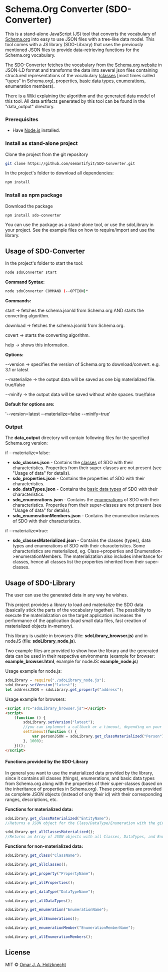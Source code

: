 # Schema.Org Converter (SDO-Converter)
This is a stand-alone JavaScript (JS) tool that converts the vocabulary of [Schema.org](http://schema.org/) into easy to use JSON files with a tree-like data model. This tool comes with a JS library (SDO-Library) that uses the previously mentioned JSON files to provide data-retrieving functions for the Schema.org vocabulary.

The SDO-Converter fetches the vocabulary from the [Schema.org website](http://schema.org/docs/developers.html#formats) in JSON-LD format and transforms the data into several json files containing structured representations of the vocabulary ([classes](https://schema.org/Thing) [most times called "types" in Schema.org], properties, [basic data types](https://schema.org/DataType), [enumerations](https://schema.org/Enumeration), enumeration members). 

There is a [Wiki](documentation/algorithm.md) explaining the algorithm and the generated data model of this tool. All data artifacts generated by this tool can be found in the "data_output" directory.

### Prerequisites
* Have [Node.js](https://nodejs.org/en/) installed.

### Install as stand-alone project
Clone the project from the git repository
```bash
git clone https://github.com/semantifyit/SDO-Converter.git
```
In the project's folder to download all dependencies:
```bash
npm install
```

### Install as npm package
Download the package
```bash
npm install sdo-converter
```

You can use the package as a stand-alone tool, or use the sdoLibrary in your project. See the example files on how to require/import and use the library.

## Usage of SDO-Converter
In the project's folder to start the tool:
```bash
node sdoConverter start
```
**Command Syntax:**
```bash
node sdoConverter COMMAND (--OPTION)*
```

**Commands:**

start -> fetches the schema.jsonld from Schema.org AND starts the converting algorithm.

download -> fetches the schema.jsonld from Schema.org.

covert -> starts the converting algorithm.

help -> shows this information.

**Options:**

--version -> specifies the version of Schema.org to download/convert. e.g. 3.1 or latest

--materialize -> the output data will be saved as one big materialized file. true/false

--minify -> the output data will be saved without white spaces. true/false


**Default for options are:**
 
'--version=latest --materialize=false --minify=true'

### Output
The **data_output** directory will contain following files for the specified Schema.org version:

if --materialize=false:
* **sdo_classes.json** - Contains the [classes](https://schema.org/Thing) of SDO with their characteristics. Properties from their super-classes are not present (see "Usage of data" for details).
* **sdo_properties.json** - Contains the properties of SDO with their characteristics. 
* **sdo_dataTypes.json** - Contains the [basic data types](https://schema.org/DataType) of SDO with their characteristics. 
* **sdo_enumerations.json** - Contains the [enumerations](https://schema.org/Enumeration) of SDO with their characteristics. Properties from their super-classes are not present (see "Usage of data" for details).
* **sdo_enumerationMembers.json** - Contains the enumeration instances of SDO with their characteristics. 

if --materialize=true:
* **sdo_classesMaterialized.json** - Contains the classes (types), data types and enumerations of SDO with their characteristics. Some characteristics are materialized, eg. Class->properties and Enumeration->enumerationMembers. The materialization also includes inheritance for classes, hence all classes list the properties inherited from their super-classes.

## Usage of SDO-Library

The user can use the generated data in any way he wishes. 

This project provides a library to load and materialize the SDO data (basically stick the parts of the vocabulary together). The possibility to execute the materialization on the target application increases the performance of the application (load small data files, fast creation of materialized objects in-memory). 

This library is usable in browsers (file: **sdoLibrary_browser.js**) and in nodeJS (file: **sdoLibrary_node.js**).

Two example files are provided to show how the library and the generated data can be used in their respective environments (example for browser: **example_browser.html**, example for nodeJS: **example_node.js**)

Usage example for node.js:
```Javascript
sdoLibrary = require("./sdoLibrary_node.js");
sdoLibrary.setVersion("latest");
let addressJSON = sdoLibrary.get_property("address");
```

Usage example for browsers:

```HTML
<script src="sdoLibrary_browser.js"></script>
<script>
    (function () {
        sdoLibrary.setVersion("latest");
        //you can implement a callback or a timeout, depending on your used technologies
        setTimeout(function () {
            var personJSON = sdoLibrary.get_classMaterialized("Person");
        }, 1000);
    })();
</script>

```

#### Functions provided by the SDO-Library

In general you want to use the materialized data provided by the library, since it contains all classes (things), enumerations, and basic data types from Schema.org along with the properties of their super-classes (based on the inheritance of properties in Schema.org). These properties are provided as complete JSON objects (instead of only their id) with their corresponding ranges, descriptions, etc.

**Functions for materialized data:**

```Javascript
sdoLibrary.get_classMaterialized("EntityName");
//Returns a JSON object for the Class/DataType/Enumeration with the given entity name. 

sdoLibrary.get_allClassesMaterialized();
//Returns an Array of JSON objects with all Classes, DataTypes, and Enumerations. 
```

**Functions for non-materialized data:**

```Javascript
sdoLibrary.get_class("ClassName");

sdoLibrary.get_allClasses();
```

```Javascript
sdoLibrary.get_property("PropertyName");

sdoLibrary.get_allProperties();
```

```Javascript
sdoLibrary.get_dataType("DataTypeName");

sdoLibrary.get_allDataTypes();
```

```Javascript
sdoLibrary.get_enumeration("EnumerationName");

sdoLibrary.get_allEnumerations();
```

```Javascript
sdoLibrary.get_enumerationMember("EnumerationMemberName");

sdoLibrary.get_allEnumerationMembers();
```

## License

MIT © [Omar J. A. Holzknecht](http://nicarao.eu/)